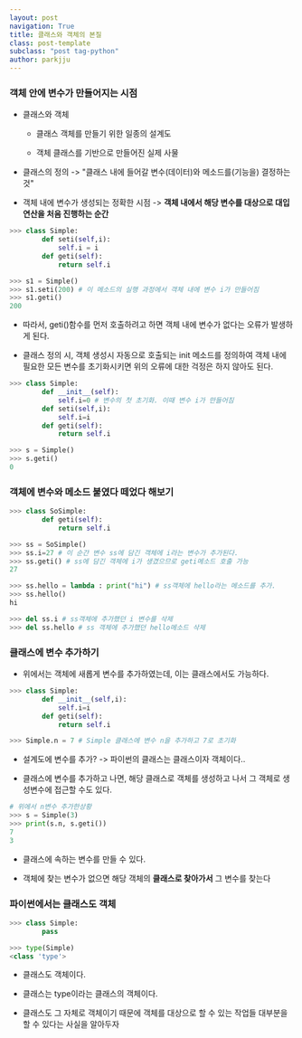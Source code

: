 ```yaml
---
layout: post
navigation: True
title: 클래스와 객체의 본질
class: post-template
subclass: "post tag-python"
author: parkjju
---
```


### 객체 안에 변수가 만들어지는 시점

- 클래스와 객체

  - 클래스 객체를 만들기 위한 일종의 설계도

  - 객체 클래스를 기반으로 만들어진 실제 사물

- 클래스의 정의 -> "클래스 내에 들어갈 변수(데이터)와 메소드를(기능을) 결정하는 것"

- 객체 내에 변수가 생성되는 정확한 시점 -> **객체 내에서 해당 변수를 대상으로 대입 연산을 처음 진행하는 순간**

```python
>>> class Simple:
        def seti(self,i):
            self.i = i
        def geti(self):
            return self.i

>>> s1 = Simple()
>>> s1.seti(200) # 이 메소드의 실행 과정에서 객체 내에 변수 i가 만들어짐
>>> s1.geti()
200
```

- 따라서, geti()함수를 먼저 호출하려고 하면 객체 내에 변수가 없다는 오류가 발생하게 된다.

- 클래스 정의 시, 객체 생성시 자동으로 호출되는 init 메소드를 정의하여 객체 내에 필요한 모든 변수를 초기화시키면 위의 오류에 대한 걱정은 하지 않아도 된다.

```python
>>> class Simple:
        def __init__(self):
            self.i=0 # 변수의 첫 초기화. 이때 변수 i가 만들어짐
        def seti(self,i):
            self.i=i
        def geti(self):
            return self.i

>>> s = Simple()
>>> s.geti()
0
```

### 객체에 변수와 메소드 붙였다 떼었다 해보기

```python
>>> class SoSimple:
        def geti(self):
            return self.i

>>> ss = SoSimple()
>>> ss.i=27 # 이 순간 변수 ss에 담긴 객체에 i라는 변수가 추가된다.
>>> ss.geti() # ss에 담긴 객체에 i가 생겼으므로 geti메소드 호출 가능
27
```

```python
>>> ss.hello = lambda : print("hi") # ss객체에 hello라는 메소드를 추가.
>>> ss.hello()
hi
```

```python
>>> del ss.i # ss객체에 추가했던 i 변수를 삭제
>>> del ss.hello # ss 객체에 추가했던 hello메소드 삭제
```

### 클래스에 변수 추가하기

- 위에서는 객체에 새롭게 변수를 추가하였는데, 이는 클래스에서도 가능하다.

```python
>>> class Simple:
        def __init__(self,i):
            self.i=i
        def geti(self):
            return self.i

>>> Simple.n = 7 # Simple 클래스에 변수 n을 추가하고 7로 초기화
```

- 설계도에 변수를 추가? -> 파이썬의 클래스는 클래스이자 객체이다..

- 클래스에 변수를 추가하고 나면, 해당 클래스로 객체를 생성하고 나서 그 객체로 생성변수에 접근할 수도 있다.

```python
# 위에서 n변수 추가한상황
>>> s = Simple(3)
>>> print(s.n, s.geti())
7
3
```

- 클래스에 속하는 변수를 만들 수 있다.

- 객체에 찾는 변수가 없으면 해당 객체의 **클래스로 찾아가서** 그 변수를 찾는다

### 파이썬에서는 클래스도 객체

```python
>>> class Simple:
        pass

>>> type(Simple)
<class 'type'>
```

- 클래스도 객체이다.

- 클래스는 type이라는 클래스의 객체이다.

- 클래스도 그 자체로 객체이기 때문에 객체를 대상으로 할 수 있는 작업들 대부분을 할 수 있다는 사실을 알아두자
